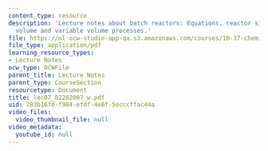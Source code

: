 ```yaml
---
content_type: resource
description: 'Lecture notes about batch reactors: Equations, reactor sizing for constant
  volume and variable volume processes.'
file: https://ol-ocw-studio-app-qa.s3.amazonaws.com/courses/10-37-chemical-and-biological-reaction-engineering-spring-2007/283b16fdf984efdf4e6f5ecccffac44a_lec07_02282007_w.pdf
file_type: application/pdf
learning_resource_types:
- Lecture Notes
ocw_type: OCWFile
parent_title: Lecture Notes
parent_type: CourseSection
resourcetype: Document
title: lec07_02282007_w.pdf
uid: 283b16fd-f984-efdf-4e6f-5ecccffac44a
video_files:
  video_thumbnail_file: null
video_metadata:
  youtube_id: null
---
```

